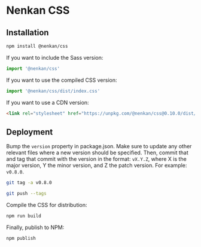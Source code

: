 # Nenkan CSS

## Installation

```sh
npm install @nenkan/css
```

If you want to include the Sass version:

```js
import '@nenkan/css'
```

If you want to use the compiled CSS version:

```js
import '@nenkan/css/dist/index.css'
```

If you want to use a CDN version:

```html
<link rel="stylesheet" href="https://unpkg.com/@nenkan/css@0.10.0/dist/index.css">
```

## Deployment

Bump the `version` property in package.json. Make sure to update any other relevant files where a new version should be specified. Then, commit that and tag that commit with the version in the format: `vX.Y.Z`, where X is the major version, Y the minor version, and Z the patch version. For example: `v0.8.0`.

```sh
git tag -a v0.8.0

git push --tags
```

Compile the CSS for distribution:

```sh
npm run build
```

Finally, publish to NPM:

```sh
npm publish
```
